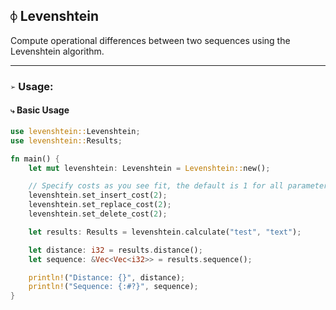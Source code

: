 ## `⌽` Levenshtein
Compute operational differences between two sequences using the Levenshtein algorithm. 


___
### `➢` Usage:
#### `⤷` Basic Usage
```rust
use levenshtein::Levenshtein;
use levenshtein::Results;

fn main() {
    let mut levenshtein: Levenshtein = Levenshtein::new();

    // Specify costs as you see fit, the default is 1 for all parameters.
    levenshtein.set_insert_cost(2);
    levenshtein.set_replace_cost(2);
    levenshtein.set_delete_cost(2);

    let results: Results = levenshtein.calculate("test", "text");

    let distance: i32 = results.distance();
    let sequence: &Vec<Vec<i32>> = results.sequence();

    println!("Distance: {}", distance);
    println!("Sequence: {:#?}", sequence);
}
```


